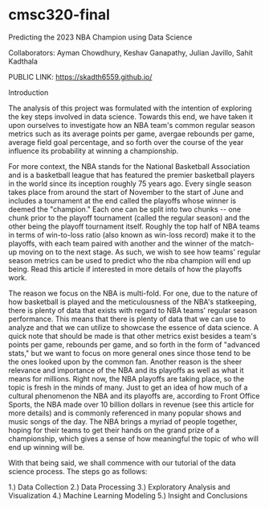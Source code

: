 # cmsc320-final

Predicting the 2023 NBA Champion using Data Science

Collaborators: Ayman Chowdhury, Keshav Ganapathy, Julian Javillo, Sahit Kadthala

PUBLIC LINK: https://skadth6559.github.io/

Introduction

The analysis of this project was formulated with the intention of exploring the key steps involved in data science. Towards this end, we have taken it upon ourselves to investigate how an NBA team's common regular season metrics such as its average points per game, avergae rebounds per game, average field goal percentage, and so forth over the course of the year influence its probability at winning a championship.

For more context, the NBA stands for the National Basketball Association and is a basketball league that has featured the premier basketball players in the world since its inception roughly 75 years ago. Every single season takes place from around the start of November to the start of June and includes a tournament at the end called the playoffs whose winner is deemed the "champion." Each one can be split into two chunks -- one chunk prior to the playoff tournament (called the regular season) and the other being the playoff tournament itself. Roughly the top half of NBA teams in terms of win-to-loss ratio (also known as win-loss record) make it to the playoffs, with each team paired with another and the winner of the match-up moving on to the next stage. As such, we wish to see how teams' regular season metrics can be used to predict who the nba champion will end up being. Read this article if interested in more details of how the playoffs work.

The reason we focus on the NBA is multi-fold. For one, due to the nature of how basketball is played and the meticulousness of the NBA's statkeeping, there is plenty of data that exists with regard to NBA teams' regular season performance. This means that there is plenty of data that we can use to analyze and that we can utilize to showcase the essence of data science. A quick note that should be made is that other metrics exist besides a team's points per game, rebounds per game, and so forth in the form of "advanced stats," but we want to focus on more general ones since those tend to be the ones looked upon by the common fan. Another reason is the sheer relevance and importance of the NBA and its playoffs as well as what it means for millions. Right now, the NBA playoffs are taking place, so the topic is fresh in the minds of many. Just to get an idea of how much of a cultural phenomenon the NBA and its playoffs are, according to Front Office Sports, the NBA made over 10 billion dollars in revenue (see this article for more details) and is commonly referenced in many popular shows and music songs of the day. The NBA brings a myriad of people together, hoping for their teams to get their hands on the grand prize of a championship, which gives a sense of how meaningful the topic of who will end up winning will be.

With that being said, we shall commence with our tutorial of the data science process. The steps go as follows:

1.) Data Collection
2.) Data Processing
3.) Exploratory Analysis and Visualization
4.) Machine Learning Modeling
5.) Insight and Conclusions
